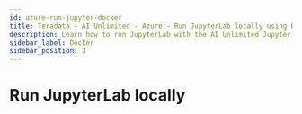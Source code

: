 ```yaml
---
id: azure-run-jupyter-docker
title: Teradata - AI Unlimited - Azure - Run JupyterLab locally using Docker
description: Learn how to run JupyterLab with the AI Unlimited Jupyter Kernel on your computer.
sidebar_label: Docker
sidebar_position: 3
---
```


# Run JupyterLab locally
<!-- 
import MyPartial from '/docs/_partials/_run-jupyter-docker.mdx';

<MyPartial />
-->